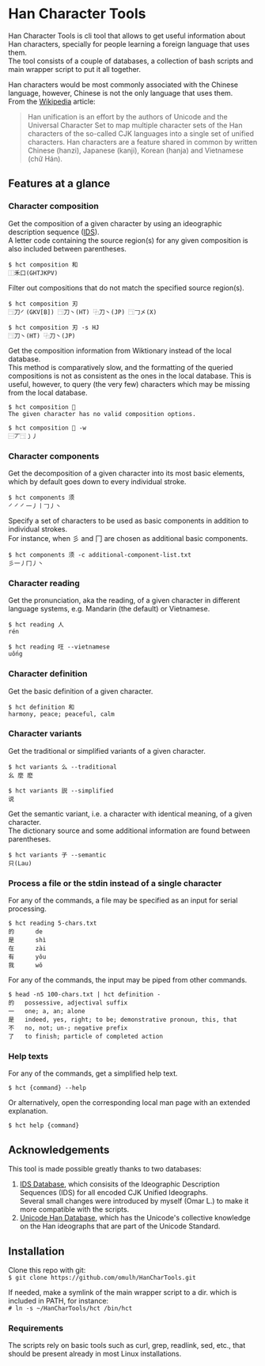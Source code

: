 # Han Character Tools

Han Character Tools is cli tool that allows to get useful information about Han characters, specially for people learning a foreign language that uses them.  
The tool consists of a couple of databases, a collection of bash scripts and main wrapper script to put it all together.  

Han characters would be most commonly associated with the Chinese language, however, Chinese is not the only language that uses them.  
From the [Wikipedia](https://en.wikipedia.org/wiki/Han_unification) article:  
> Han unification is an effort by the authors of Unicode and the Universal Character Set to map multiple character sets of the Han characters of the so-called CJK languages into a single set of unified characters.
> Han characters are a feature shared in common by written Chinese (hanzi), Japanese (kanji), Korean (hanja) and Vietnamese (chữ Hán).

## Features at a glance

### Character composition

Get the composition of a given character by using an ideographic description sequence ([IDS](https://en.wikipedia.org/wiki/Chinese_character_description_languages#Ideographic_Description_Sequences)).  
A letter code containing the source region(s) for any given composition is also included between parentheses.  
```
$ hct composition 和
⿰禾口(GHTJKPV)
```

Filter out compositions that do not match the specified source region(s).  
```
$ hct composition 刃
⿹刀㇒(GKV[B]) ⿹刀丶(HT) ⿻刀丶(JP) ⿹𠃌㐅(X)

$ hct composition 刃 -s HJ
⿹刀丶(HT) ⿻刀丶(JP)
```

Get the composition information from Wiktionary instead of the local database.  
This method is comparatively slow, and the formatting of the queried compositions is not as consistent as the ones in the local database.
This is useful, however, to query (the very few) characters which may be missing from the local database.  
```
$ hct composition 𬺷
The given character has no valid composition options.

$ hct composition 𬺷 -w
⿱丆⿹㇁丿
```

### Character components

Get the decomposition of a given character into its most basic elements, which by default goes down to every individual stroke.  
```
$ hct components 须
㇒㇒㇒一丿丨𠃌丿丶
```

Specify a set of characters to be used as basic components in addition to individual strokes.  
For instance, when 彡 and 冂 are chosen as additional basic components.  
```
$ hct components 须 -c additional-component-list.txt
彡一丿冂丿丶
```

### Character reading

Get the pronunciation, aka the reading, of a given character in different language systems, e.g. Mandarin (the default) or Vietnamese.  
```
$ hct reading 人
rén

$ hct reading 㕵 --vietnamese
uống
```

### Character definition

Get the basic definition of a given character.  
```
$ hct definition 和
harmony, peace; peaceful, calm
```

### Character variants

Get the traditional or simplified variants of a given character.  
```
$ hct variants 么 --traditional
幺 麼 麽

$ hct variants 説 --simplified
说
```

Get the semantic variant, i.e. a character with identical meaning, of a given character.  
The dictionary source and some additional information are found between parentheses.  
```
$ hct variants 子 --semantic
只(Lau) 
```

### Process a file or the stdin instead of a single character

For any of the commands, a file may be specified as an input for serial processing.  
```
$ hct reading 5-chars.txt
的      de
是      shì
在      zài
有      yǒu
我      wǒ
```

For any of the commands, the input may be piped from other commands.  
```
$ head -n5 100-chars.txt | hct definition -
的	possessive, adjectival suffix
一	one; a, an; alone
是	indeed, yes, right; to be; demonstrative pronoun, this, that
不	no, not; un-; negative prefix
了	to finish; particle of completed action
```

### Help texts

For any of the commands, get a simplified help text.  
```
$ hct {command} --help
```

Or alternatively, open the corresponding local man page with an extended explanation.  
```
$ hct help {command}
```

## Acknowledgements

This tool is made possible greatly thanks to two databases:  
 1. [IDS Database](https://www.babelstone.co.uk/CJK/IDS.HTML), which consisits of the Ideographic Description Sequences (IDS) for all encoded CJK Unified Ideographs.  
Several small changes were introduced by myself (Omar L.) to make it more compatible with the scripts.  
 2. [Unicode Han Database](https://www.unicode.org/Public/UCD/latest/ucd/Unihan.zip), which has the Unicode's collective knowledge on the Han ideographs that are part of the Unicode Standard.

## Installation

Clone this repo with git:  
`$ git clone https://github.com/omulh/HanCharTools.git`  

If needed, make a symlink of the main wrapper script to a dir. which is included in PATH, for instance:  
`# ln -s ~/HanCharTools/hct /bin/hct`  

### Requirements

The scripts rely on basic tools such as curl, grep, readlink, sed, etc., that should be present already in most Linux installations.  
